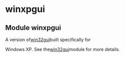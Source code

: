 # winxpgui

## Module winxpgui

A version of[win32gui](#win32gui)built specifically for 

Windows XP\. See the[win32gui](#win32gui)module for more details\.